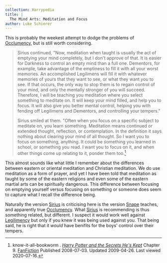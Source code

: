 ```yaml
---
collection: Harrypedia
title: |
  The Mind Arts: Meditation and Focus
author: Luke Schierer
---
```


This is probably the weekest attempt to dodge the problems of [Occlumency],
but is still worth considering.

> Sirius continued, "Now, meditation when taught is usually the act of
> emptying your mind completely, but I don't approve of that. It is easier for
> Darkness to control an empty mind than a full one. Dementors, for example,
> take advantage of the emptiness to fill it with all your worst memories. An
> accomplished Legilimens will fill it with whatever memories of yours that they
> want to see, or what they want _you_ to see. If that occurs, the only
> way to stop them is to regain control of your mind, and only the mentally
> stronger of you will succeed. Therefore, I will be teaching you meditation
> where you select something to meditate on. It will keep your mind filled, and
> help you to focus. It will also give you better mental control, helping you
> with fending off Legilimens and Dementors, and controlling your
> tempers."
>
> Sirius smiled at them. "Often when you focus on a specific
> subject to meditate on, you learn something. Meditation means continued or
> extended thought, reflection, or contemplation. In the definition it says
> nothing about clearing your mind of all thought. So I want you to focus on
> something, anything. It could be something you learned in school, or something
> you read. I want you to focus on it, and when other things come up relating to
> it, ponder them too.[^20200716-4]

This almost sounds like what little I remember about the differences between
eastern or oriental meditation and Christian meditation. We do use meditation
as a form of prayer, and yet I have been told that meditation as taught by some
of the eastern religions and even some of the eastern martial arts can be
spiritually dangerous. This difference between focusing on emptying yourself
versus focusing on something or someone does seem to capture what I recall the
difference being.

Naturally the version [Sirius][] is criticising here is the version [Snape][]
teaches, and apparently true [Occlumency]. What [Sirius][] is recommending is
thus something related, but different. I suspect it would work well against
[Legilimency][] but only if you knew it was being used against you. That
being said, he is right that it _would_ have benifits for the boys' control over
their tempers.

[Snape]: ../../../people/Snape/Severus/
[Sirius]: ../../../people/Black/Sirius_iii/
[Legilimency]: ../legilimency
[Occlumency]: ../occlumency

[^20200716-4]:
    know-it-all-bookworm . _[Harry Potter and the Secrets He's
    Kept](https://www.fanfiction.net/s/4367211)_ Chapter 9.
    [FanFiction](https://www.fanfiction.net) Published 2008-07-03. Updated
    2009-04-26. Last viewed 2020-07-16.
